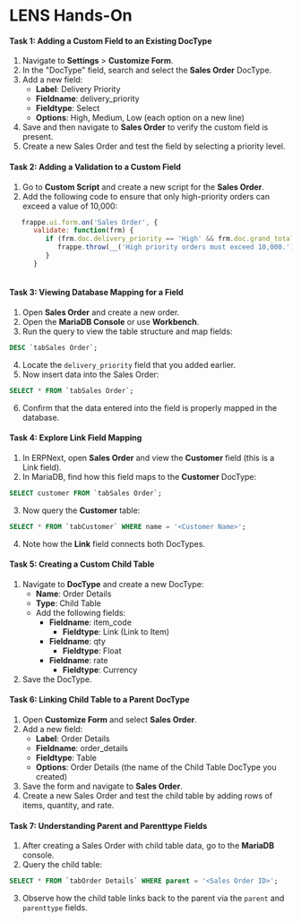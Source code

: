 # LENS Hands-On

#### **Task 1: Adding a Custom Field to an Existing DocType**

1.  Navigate to **Settings** > **Customize Form**.
2.  In the "DocType" field, search and select the **Sales Order** DocType.
3.  Add a new field:
    -   **Label**: Delivery Priority
    -   **Fieldname**: delivery_priority
    -   **Fieldtype**: Select
    -   **Options**: High, Medium, Low (each option on a new line)
4.  Save and then navigate to **Sales Order** to verify the custom field is present.
5.  Create a new Sales Order and test the field by selecting a priority level.

#### **Task 2: Adding a Validation to a Custom Field**

1.  Go to **Custom Script** and create a new script for the **Sales Order**.
2.  Add the following code to ensure that only high-priority orders can exceed a value of 10,000:
   

 ```javascript     
    frappe.ui.form.on('Sales Order', {
       validate: function(frm) {
          if (frm.doc.delivery_priority == 'High' && frm.doc.grand_total <= 10000) {
             frappe.throw(__('High priority orders must exceed 10,000.'));
          }
       }
    
   ```

#### **Task 3: Viewing Database Mapping for a Field**

1.  Open **Sales Order** and create a new order.
2.  Open the **MariaDB Console** or use **Workbench**.
3.  Run the query to view the table structure and map fields:
```sql
DESC `tabSales Order`;
```
4. Locate the `delivery_priority` field that you added earlier.
5. Now insert data into the Sales Order:
```sql
SELECT * FROM `tabSales Order`;
```
6. Confirm that the data entered into the field is properly mapped in the database.

#### **Task 4: Explore Link Field Mapping**

1.  In ERPNext, open **Sales Order** and view the **Customer** field (this is a Link field).
2.  In MariaDB, find how this field maps to the **Customer** DocType:
```sql
SELECT customer FROM `tabSales Order`;
```
3. Now query the **Customer** table:
```sql
SELECT * FROM `tabCustomer` WHERE name = '<Customer Name>';
```
4. Note how the **Link** field connects both DocTypes.

#### **Task 5: Creating a Custom Child Table**

1.  Navigate to **DocType** and create a new DocType:
    -   **Name**: Order Details
    -   **Type**: Child Table
    -   Add the following fields:
        -   **Fieldname**: item_code
            -   **Fieldtype**: Link (Link to Item)
        -   **Fieldname**: qty
            -   **Fieldtype**: Float
        -   **Fieldname**: rate
            -   **Fieldtype**: Currency
2.  Save the DocType.

#### **Task 6: Linking Child Table to a Parent DocType**

1.  Open **Customize Form** and select **Sales Order**.
2.  Add a new field:
    -   **Label**: Order Details
    -   **Fieldname**: order_details
    -   **Fieldtype**: Table
    -   **Options**: Order Details (the name of the Child Table DocType you created)
3.  Save the form and navigate to **Sales Order**.
4.  Create a new Sales Order and test the child table by adding rows of items, quantity, and rate.

#### **Task 7: Understanding Parent and Parenttype Fields**

1.  After creating a Sales Order with child table data, go to the **MariaDB** console.
2.  Query the child table:
```sql
SELECT * FROM `tabOrder Details` WHERE parent = '<Sales Order ID>';
```
3. Observe how the child table links back to the parent via the `parent` and `parenttype` fields.


<!--stackedit_data:
eyJoaXN0b3J5IjpbLTQ0NzQ5OTA5MiwtMTMzMzYyNjI0MiwtMT
UxOTUxMzI2OCwtMTAxNzA0NDE4MiwxMjUwNTIzNDY2LC0yMDMx
NzUxMTM5LDE3NjYzNjU2NTYsLTEyOTcwNTg0MDVdfQ==
-->